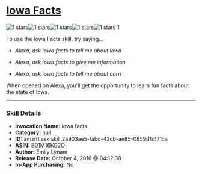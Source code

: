# [Iowa Facts](http://alexa.amazon.com/#skills/amzn1.ask.skill.2a903ae5-fabd-42cb-ae85-0859d1c171ca)
![1 stars](../../images/ic_star_black_18dp_1x.png)![1 stars](../../images/ic_star_border_black_18dp_1x.png)![1 stars](../../images/ic_star_border_black_18dp_1x.png)![1 stars](../../images/ic_star_border_black_18dp_1x.png)![1 stars](../../images/ic_star_border_black_18dp_1x.png) 1

To use the Iowa Facts skill, try saying...

* *Alexa, ask iowa facts to tell me about iowa*

* *Alexa, ask iowa facts to give me information*

* *Alexa, ask iowa facts to tell me about corn*

When opened on Alexa, you'll get the opportunity to learn fun facts about the state of Iowa.

***

### Skill Details

* **Invocation Name:** iowa facts
* **Category:** null
* **ID:** amzn1.ask.skill.2a903ae5-fabd-42cb-ae85-0859d1c171ca
* **ASIN:** B01M16KG2O
* **Author:** Emily Lynam
* **Release Date:** October 4, 2016 @ 04:12:38
* **In-App Purchasing:** No
